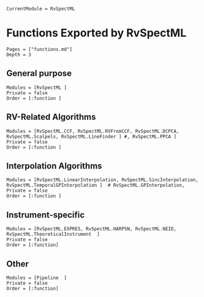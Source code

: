 ```@meta
CurrentModule = RvSpectML
```
# Functions Exported by RvSpectML

```@contents
Pages = ["functions.md"]
Depth = 3
```

## General purpose
```@autodocs
Modules = [RvSpectML ]
Private = false
Order = [:function ]
```

## RV-Related Algorithms
```@autodocs
Modules = [RvSpectML.CCF, RvSpectML.RVFromCCF, RvSpectML.DCPCA, RvSpectML.Scalpels, RvSpectML.LineFinder ] #, RvSpectML.PPCA ]
Private = false
Order = [:function ]
```

## Interpolation Algorithms
```@autodocs
Modules = [RvSpectML.LinearInterpolation, RvSpectML.SincInterpolation, RvSpectML.TemporalGPInterpolation ]  # RvSpectML.GPInterpolation,
Private = false
Order = [:function ]
```

## Instrument-specific
```@autodocs
Modules = [RvSpectML.EXPRES, RvSpectML.HARPSN, RvSpectML.NEID, RvSpectML.TheoreticalInstrument  ]
Private = false
Order = [:function]
```

## Other
```@autodocs
Modules = [Pipeline  ]
Private = false
Order = [:function]
```
